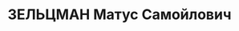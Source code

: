 ---
title: ЗЕЛЬЦМАН Матус Самойлович
description: 'Род. в 1892, г. Кишинев.

  Приговор: 23.11.1937 – ВМН'
---